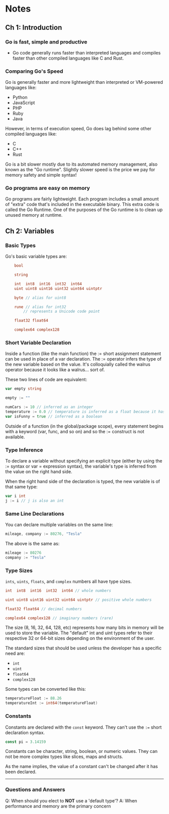 # Notes

## Ch 1: Introduction

### Go is fast, simple and productive

- Go code generally runs faster than interpreted languages and compiles faster than other compiled languages like C and Rust.

### Comparing Go's Speed

Go is generally faster and more lightweight than interpreted or VM-powered languages like:

- Python
- JavaScript
- PHP
- Ruby
- Java

However, in terms of execution speed, Go does lag behind some other compiled languages like:

- C
- C++
- Rust

Go is a bit slower mostly due to its automated memory management, also known as the "Go runtime". Slightly slower speed is the price we pay for memory safety and simple syntax!

### Go programs are easy on memory

Go programs are fairly lightweight. Each program includes a small amount of "extra" code that's included in the executable binary. This extra code is called the Go Runtime. One of the purposes of the Go runtime is to clean up unused memory at runtime.

## Ch 2: Variables

### Basic Types

Go's basic variable types are:

```go
    bool

    string

    int  int8  int16  int32  int64
    uint uint8 uint16 uint32 uint64 uintptr

    byte // alias for uint8

    rune // alias for int32
        // represents a Unicode code point

    float32 float64

    complex64 complex128
```

### Short Variable Declaration

Inside a function (like the main function) the := short assignment statement can be used in place of a var declaration. The := operator infers the type of the new variable based on the value. It's colloquially called the walrus operator because it looks like a walrus... sort of.

These two lines of code are equivalent:

```go
var empty string

```

```go
empty := ""

```

```go
numCars := 10 // inferred as an integer
temperature := 0.0 // temperature is inferred as a float because it has a decimal
var isFunny = true // inferred as a boolean

```

Outside of a function (in the global/package scope), every statement begins with a keyword (var, func, and so on) and so the := construct is not available.

### Type Inference

To declare a variable without specifying an explicit type (either by using the := syntax or var = expression syntax), the variable's type is inferred from the value on the right hand side.

When the right hand side of the declaration is typed, the new variable is of that same type:

```go
var i int
j := i // j is also an int
```

### Same Line Declarations

You can declare multiple variables on the same line:

```go
mileage, company := 80276, "Tesla"
```

The above is the same as:

```go
mileage := 80276
company := "Tesla"
```

### Type Sizes

`ints`, `uints`, `floats`, and `complex` numbers all have type sizes.

```go
int  int8  int16  int32  int64 // whole numbers

uint uint8 uint16 uint32 uint64 uintptr // positive whole numbers

float32 float64 // decimal numbers

complex64 complex128 // imaginary numbers (rare)

```

The size (8, 16, 32, 64, 128, etc) represents how many bits in memory will be used to store the variable. The "default" int and uint types refer to their respective 32 or 64-bit sizes depending on the environment of the user.

The standard sizes that should be used unless the developer has a specific need are:

- `int`
- `uint`
- `float64`
- `complex128`

Some types can be converted like this:

```go
temperatureFloat := 88.26
temperatureInt := int64(temperatureFloat)
```

### Constants

Constants are declared with the `const` keyword. They can't use the `:=` short declaration syntax.

```go
const pi = 3.14159
```

Constants can be character, string, boolean, or numeric values. They can not be more complex types like slices, maps and structs.

As the name implies, the value of a constant can't be changed after it has been declared.

---

### Questions and Answers

Q: When should you elect to **NOT** use a 'default type'?
A: When performance and memory are the primary concern
